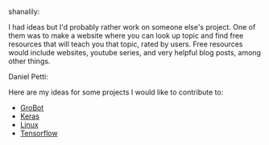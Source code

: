 shanalily:

I had ideas but I'd probably rather work on someone else's project.
One of them was to make a website where you can look up topic and
find free resources that will teach you that topic, rated by users.
Free resources would include websites, youtube series, and very
helpful blog posts, among other things.

Daniel Petti:

Here are my ideas for some projects I would like to contribute
to:

- [GroBot](https://rcos.io/projects/djpetti/grobot/profile)
- [Keras](https://github.com/fchollet/keras)
- [Linux](https://github.com/torvalds/linux)
- [Tensorflow](https://github.com/tensorflow/tensorflow)
